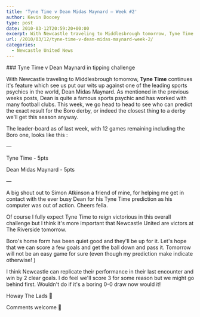 ```yaml
---
title: 'Tyne Time v Dean Midas Maynard – Week #2'
author: Kevin Doocey
type: post
date: 2010-03-12T20:59:20+00:00
excerpt: With Newcastle traveling to Middlesbrough tomorrow, Tyne Time continues it's feature which see us put our wits up against one of the leading sports psychics in the world, Dean Midas Maynard..
url: /2010/03/12/tyne-time-v-dean-midas-maynard-week-2/
categories:
  - Newcastle United News
---
```


### Tyne Time v Dean Maynard in tipping challenge

With Newcastle traveling to Middlesbrough tomorrow, **Tyne Time** continues it's feature which see us put our wits up against one of the leading sports psychics in the world, Dean Midas Maynard. As mentioned in the previous weeks posts, Dean is quite a famous sports psychic and has worked with many football clubs. This week, we go head to head to see who can predict the exact result for  the Boro derby, or indeed the closest thing to a derby we'll get this season anyway.

The leader-board as of last week, with 12 games remaining including the Boro one, looks like this :

&#8212;

Tyne Time - 5pts

Dean Midas Maynard - 5pts

&#8212;

A big shout out to Simon Atkinson a friend of mine, for helping me get in contact with the ever busy Dean for his Tyne Time prediction as his computer was out of action. Cheers fella.

Of course I fully expect Tyne Time to reign victorious in this overall challenge but I think it's more important that Newcastle United are victors at The Riverside tomorrow.

Boro's home form has been quiet good and they'll be up for it. Let's hope that we can score a few goals and get the ball down and pass it. Tomorrow will not be an easy game for sure (even though my prediction make indicate otherwise! )

I think Newcastle can replicate their performance in their last encounter and win by 2 clear goals. I do feel we'll score 3 for some reason but we might go behind first. Wouldn't do if it's a boring 0-0 draw now would it!

Howay The Lads 🙂

Comments welcome 🙂
